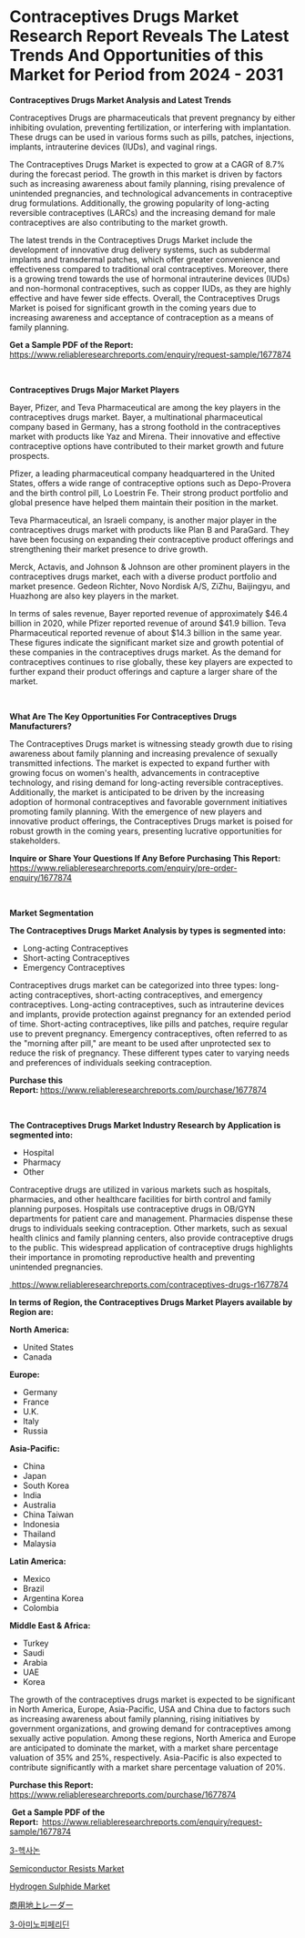 <p><h1>Contraceptives Drugs Market Research Report Reveals The Latest Trends And Opportunities of this Market for Period from 2024 - 2031</h1></p><p><strong>Contraceptives Drugs Market Analysis and Latest Trends</strong></p>
<p><p>Contraceptives Drugs are pharmaceuticals that prevent pregnancy by either inhibiting ovulation, preventing fertilization, or interfering with implantation. These drugs can be used in various forms such as pills, patches, injections, implants, intrauterine devices (IUDs), and vaginal rings. </p><p>The Contraceptives Drugs Market is expected to grow at a CAGR of 8.7% during the forecast period. The growth in this market is driven by factors such as increasing awareness about family planning, rising prevalence of unintended pregnancies, and technological advancements in contraceptive drug formulations. Additionally, the growing popularity of long-acting reversible contraceptives (LARCs) and the increasing demand for male contraceptives are also contributing to the market growth.</p><p>The latest trends in the Contraceptives Drugs Market include the development of innovative drug delivery systems, such as subdermal implants and transdermal patches, which offer greater convenience and effectiveness compared to traditional oral contraceptives. Moreover, there is a growing trend towards the use of hormonal intrauterine devices (IUDs) and non-hormonal contraceptives, such as copper IUDs, as they are highly effective and have fewer side effects. Overall, the Contraceptives Drugs Market is poised for significant growth in the coming years due to increasing awareness and acceptance of contraception as a means of family planning.</p></p>
<p><strong>Get a Sample PDF of the Report:&nbsp;</strong> <a href="https://www.reliableresearchreports.com/enquiry/request-sample/1677874">https://www.reliableresearchreports.com/enquiry/request-sample/1677874</a></p>
<p>&nbsp;</p>
<p><strong>Contraceptives Drugs Major Market Players</strong></p>
<p><p>Bayer, Pfizer, and Teva Pharmaceutical are among the key players in the contraceptives drugs market. Bayer, a multinational pharmaceutical company based in Germany, has a strong foothold in the contraceptives market with products like Yaz and Mirena. Their innovative and effective contraceptive options have contributed to their market growth and future prospects.</p><p>Pfizer, a leading pharmaceutical company headquartered in the United States, offers a wide range of contraceptive options such as Depo-Provera and the birth control pill, Lo Loestrin Fe. Their strong product portfolio and global presence have helped them maintain their position in the market.</p><p>Teva Pharmaceutical, an Israeli company, is another major player in the contraceptives drugs market with products like Plan B and ParaGard. They have been focusing on expanding their contraceptive product offerings and strengthening their market presence to drive growth.</p><p>Merck, Actavis, and Johnson & Johnson are other prominent players in the contraceptives drugs market, each with a diverse product portfolio and market presence. Gedeon Richter, Novo Nordisk A/S, ZiZhu, Baijingyu, and Huazhong are also key players in the market.</p><p>In terms of sales revenue, Bayer reported revenue of approximately $46.4 billion in 2020, while Pfizer reported revenue of around $41.9 billion. Teva Pharmaceutical reported revenue of about $14.3 billion in the same year. These figures indicate the significant market size and growth potential of these companies in the contraceptives drugs market. As the demand for contraceptives continues to rise globally, these key players are expected to further expand their product offerings and capture a larger share of the market.</p></p>
<p>&nbsp;</p>
<p><strong>What Are The Key Opportunities For Contraceptives Drugs Manufacturers?</strong></p>
<p><p>The Contraceptives Drugs market is witnessing steady growth due to rising awareness about family planning and increasing prevalence of sexually transmitted infections. The market is expected to expand further with growing focus on women's health, advancements in contraceptive technology, and rising demand for long-acting reversible contraceptives. Additionally, the market is anticipated to be driven by the increasing adoption of hormonal contraceptives and favorable government initiatives promoting family planning. With the emergence of new players and innovative product offerings, the Contraceptives Drugs market is poised for robust growth in the coming years, presenting lucrative opportunities for stakeholders.</p></p>
<p><strong>Inquire or Share Your Questions If Any Before Purchasing This Report:</strong> <a href="https://www.reliableresearchreports.com/enquiry/pre-order-enquiry/1677874">https://www.reliableresearchreports.com/enquiry/pre-order-enquiry/1677874</a></p>
<p>&nbsp;</p>
<p><strong>Market Segmentation</strong></p>
<p><strong>The Contraceptives Drugs Market Analysis by types is segmented into:</strong></p>
<p><ul><li>Long-acting Contraceptives</li><li>Short-acting Contraceptives</li><li>Emergency Contraceptives</li></ul></p>
<p><p>Contraceptives drugs market can be categorized into three types: long-acting contraceptives, short-acting contraceptives, and emergency contraceptives. Long-acting contraceptives, such as intrauterine devices and implants, provide protection against pregnancy for an extended period of time. Short-acting contraceptives, like pills and patches, require regular use to prevent pregnancy. Emergency contraceptives, often referred to as the "morning after pill," are meant to be used after unprotected sex to reduce the risk of pregnancy. These different types cater to varying needs and preferences of individuals seeking contraception.</p></p>
<p><strong>Purchase this Report:&nbsp;</strong><a href="https://www.reliableresearchreports.com/purchase/1677874">https://www.reliableresearchreports.com/purchase/1677874</a></p>
<p>&nbsp;</p>
<p><strong>The Contraceptives Drugs Market Industry Research by Application is segmented into:</strong></p>
<p><ul><li>Hospital</li><li>Pharmacy</li><li>Other</li></ul></p>
<p><p>Contraceptive drugs are utilized in various markets such as hospitals, pharmacies, and other healthcare facilities for birth control and family planning purposes. Hospitals use contraceptive drugs in OB/GYN departments for patient care and management. Pharmacies dispense these drugs to individuals seeking contraception. Other markets, such as sexual health clinics and family planning centers, also provide contraceptive drugs to the public. This widespread application of contraceptive drugs highlights their importance in promoting reproductive health and preventing unintended pregnancies.</p></p>
<p><a href="https://www.reliableresearchreports.com/contraceptives-drugs-r1677874">&nbsp;https://www.reliableresearchreports.com/contraceptives-drugs-r1677874</a></p>
<p><strong>In terms of Region, the Contraceptives Drugs Market Players available by Region are:</strong></p>
<p>
    <p> <strong> North America: </strong>
        <ul>
            <li>United States</li>
            <li>Canada</li>
        </ul>
        </p> 
    <p> <strong> Europe: </strong>
        <ul>
            <li>Germany</li>
            <li>France</li>
            <li>U.K.</li>
            <li>Italy</li>
            <li>Russia</li>
        </ul>
        </p> 
    <p> <strong> Asia-Pacific: </strong>
        <ul>
            <li>China</li>
            <li>Japan</li>
            <li>South Korea</li>
            <li>India</li>
            <li>Australia</li>
            <li>China Taiwan</li>
            <li>Indonesia</li>
            <li>Thailand</li>
            <li>Malaysia</li>
        </ul>
        </p> 
    <p> <strong> Latin America: </strong>
        <ul>
            <li>Mexico</li>
            <li>Brazil</li>
            <li>Argentina Korea</li>
            <li>Colombia</li>
        </ul>
        </p> 
    <p> <strong> Middle East & Africa: </strong>
        <ul>
            <li>Turkey</li>
            <li>Saudi</li>
            <li>Arabia</li>
            <li>UAE</li>
            <li>Korea</li>
        </ul>
    </p>
    </p>
<p><p>The growth of the contraceptives drugs market is expected to be significant in North America, Europe, Asia-Pacific, USA and China due to factors such as increasing awareness about family planning, rising initiatives by government organizations, and growing demand for contraceptives among sexually active population. Among these regions, North America and Europe are anticipated to dominate the market, with a market share percentage valuation of 35% and 25%, respectively. Asia-Pacific is also expected to contribute significantly with a market share percentage valuation of 20%.</p></p>
<p><strong>Purchase this Report: </strong><a href="https://www.reliableresearchreports.com/purchase/1677874">https://www.reliableresearchreports.com/purchase/1677874</a></p>
<p>&nbsp;<strong>Get a Sample PDF of the Report:&nbsp;&nbsp;</strong><a href="https://www.reliableresearchreports.com/enquiry/request-sample/1677874">https://www.reliableresearchreports.com/enquiry/request-sample/1677874</a></p>
<p><strong></strong></p>
<p><p><a href="https://github.com/OliverBarry1954/Market-Research-Report-List-1/blob/main/3902677102345.md">3-헥사논</a></p><p><a href="https://issuu.com/reportprime-2/docs/semiconductor-resists-market-size-2030.pptx">Semiconductor Resists Market</a></p><p><a href="https://github.com/nicholepatriciadoylenwnrjr0/Market-Research-Report-List-2/blob/main/hydrogen-sulphide-market.md">Hydrogen Sulphide Market</a></p><p><a href="https://github.com/nemesis2824/Market-Research-Report-List-2/blob/main/1488270107873.md">商用地上レーダー</a></p><p><a href="https://github.com/trmesnao7959541/Market-Research-Report-List-2/blob/main/6847076102346.md">3-아미노피페리딘</a></p></p>